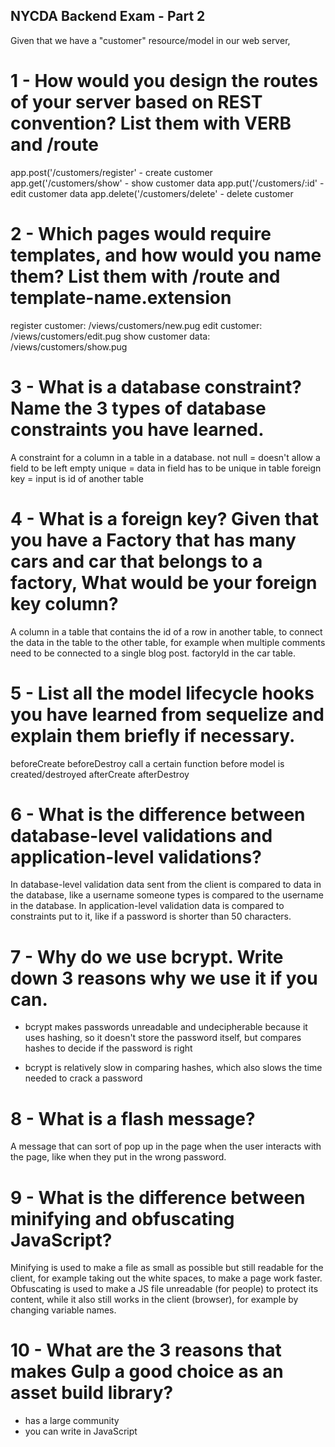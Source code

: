 ## NYCDA Backend Exam - Part 2

Given that we have a "customer" resource/model in our web server,

# 1 - How would you design the routes of your server based on REST convention? List them with VERB and /route

app.post('/customers/register'      - create customer
app.get('/customers/show'           - show customer data
app.put('/customers/:id'            - edit customer data
app.delete('/customers/delete'      - delete customer

# 2 - Which pages would require templates, and how would you name them? List them with /route and template-name.extension

register customer:      /views/customers/new.pug
edit customer:          /views/customers/edit.pug
show customer data:     /views/customers/show.pug

# 3 - What is a database constraint? Name the 3 types of database constraints you have learned.

A constraint for a column in a table in a database.
not null = doesn't allow a field to be left empty
unique = data in field has to be unique in table
foreign key = input is id of another table

# 4 - What is a foreign key? Given that you have a Factory that has many cars and car that belongs to a factory, What would be your foreign key column?

A column in a table that contains the id of a row in another table, to connect the
data in the table to the other table, for example when multiple comments need to be
connected to a single blog post. factoryId in the car table.

# 5 - List all the model lifecycle hooks you have learned from sequelize and explain them briefly if necessary.

beforeCreate beforeDestroy call a certain function before model is created/destroyed
afterCreate afterDestroy

# 6 - What is the difference between database-level validations and application-level validations?

In database-level validation data sent from the client is compared to data in the
database, like a username someone types is compared to the username in the database.
In application-level validation data is compared to constraints put to it, like if a password is shorter than 50 characters.

# 7 - Why do we use bcrypt. Write down 3 reasons why we use it if you can.

- bcrypt makes passwords unreadable and undecipherable because it uses hashing,
so it doesn't store the password itself, but compares hashes to decide if the password
is right

- bcrypt is relatively slow in comparing hashes, which also slows the time needed to crack a
password

# 8 - What is a flash message?

A message that can sort of pop up in the page when the user interacts with the page,
like when they put in the wrong password.

# 9 - What is the difference between minifying and obfuscating JavaScript?

Minifying is used to make a file as small as possible but still readable for the
client, for example taking out the white spaces, to make a page work faster.
Obfuscating is used to make a JS file unreadable (for people) to protect its content,
while it also still works in the client (browser), for example by changing variable
names.

# 10 - What are the 3 reasons that makes Gulp a good choice as an asset build library?

- has a large community
- you can write in JavaScript
